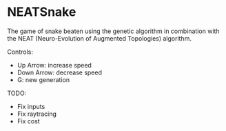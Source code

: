 # NEATSnake
The game of snake beaten using the genetic algorithm in combination with the NEAT (Neuro-Evolution of Augmented Topologies) algorithm.

Controls:
- Up Arrow: increase speed
- Down Arrow: decrease speed
- G: new generation

TODO:
- Fix inputs
- Fix raytracing
- Fix cost 
